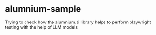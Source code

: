 # alumnium-sample
Trying to check how the alumnium.ai library helps to perform playwright testing with the help of LLM models
